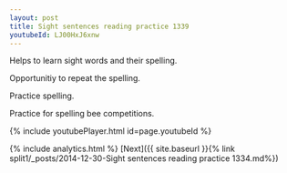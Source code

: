 ```yaml
---
layout: post
title: Sight sentences reading practice 1339
youtubeId: LJ00HxJ6xnw
---
```

 
 
Helps to learn sight words and their spelling.

Opportunitiy to repeat the spelling. 

Practice spelling. 
 
Practice for spelling bee competitions. 
 
{% include youtubePlayer.html id=page.youtubeId %}
 
 
{% include analytics.html %} 
[Next]({{ site.baseurl }}{% link  split1/_posts/2014-12-30-Sight sentences reading practice 1334.md%})
 
